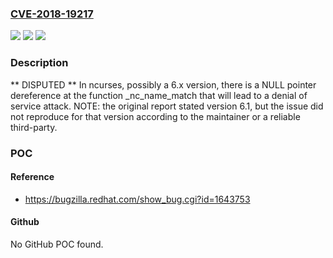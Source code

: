### [CVE-2018-19217](https://cve.mitre.org/cgi-bin/cvename.cgi?name=CVE-2018-19217)
![](https://img.shields.io/static/v1?label=Product&message=n%2Fa&color=blue)
![](https://img.shields.io/static/v1?label=Version&message=n%2Fa&color=blue)
![](https://img.shields.io/static/v1?label=Vulnerability&message=n%2Fa&color=brighgreen)

### Description

** DISPUTED ** In ncurses, possibly a 6.x version, there is a NULL pointer dereference at the function _nc_name_match that will lead to a denial of service attack. NOTE: the original report stated version 6.1, but the issue did not reproduce for that version according to the maintainer or a reliable third-party.

### POC

#### Reference
- https://bugzilla.redhat.com/show_bug.cgi?id=1643753

#### Github
No GitHub POC found.

